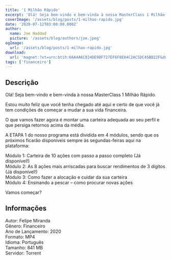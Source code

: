 ```yaml
---
title: '1 Milhão Rápido'
excerpt: 'Olá! Seja bem-vindo e bem-vinda à nossa MasterClass 1 Milhão Rápido.  Estou muito feliz que você tenha chegado até aqui e certo de que você já tem condições de começar a mudar a sua vida financeira.  O que vamos fazer agora é montar uma carteira adequada ao seu perfil e que persi'
coverImage: '/assets/blog/posts/1-milhao-rapido.jpg'
date: '2020-07-12T03:00:00.000Z'
author:
  name: Joe Haddad
  picture: '/assets/blog/authors/joe.jpeg'
ogImage:
  url: '/assets/blog/posts/1-milhao-rapido.jpg'
download:
  url: 'magnet:?xt=urn:btih:66A4A6C824DE98F727EF6F8E04C2AC5DC45BB22F&dn=1%20Milhao%20Rapido%20-%20Empiricus&tr=udp%3a%2f%2ftracker.openbittorrent.com%3a1337%2fannounce&tr=udp%3a%2f%2ftracker.opentrackr.org%3a1337%2fannounce'
tags: ['financeiro']
---
```

<h2>Descrição</h2>
<p></p><p>Olá! Seja bem-vindo e bem-vinda à nossa MasterClass 1 Milhão Rápido.</p><p>Estou muito feliz que você tenha chegado até aqui e certo de que você já tem condições de começar a mudar a sua vida financeira.</p><p>O que vamos fazer agora é montar uma carteira adequada ao seu perfil e que persiga retornos acima da média.</p><p>A ETAPA 1 do nosso programa está dividida em 4 módulos, sendo que os próximos ficarão disponíveis sempre às segundas-feiras aqui na plataforma:</p><p>Módulo 1: Carteira de 10 ações com passo a passo completo (Já disponível!)<br/>Módulo 2: As 8 ações mais arriscadas para buscar rendimentos de 3 dígitos (Já disponível!)<br/>Módulo 3: Como fazer a alocação e cuidar da sua carteira<br/>Módulo 4: Ensinando a pescar – como procurar novas ações</p><p>Vamos começar?</p><h2>Informações</h2><p>Autor: Felipe Miranda<br/>Gênero: Financeiro<br/>Ano de Lançamento: 2020<br/>Formato: MP4<br/>Idioma: Português<br/>Tamanho: 841 MB<br/>Servidor: Torrent</p>